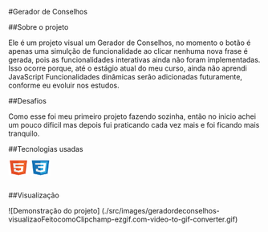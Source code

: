 #Gerador de Conselhos

##Sobre o projeto

Ele é um projeto visual um Gerador de Conselhos, no momento o botão é apenas uma simulção de funcionalidade ao clicar nenhuma nova frase é gerada, pois as funcionalidades interativas ainda não foram implementadas. Isso ocorre porque, até o estágio atual do meu curso, ainda não aprendi JavaScript 
Funcionalidades dinâmicas serão adicionadas futuramente, conforme eu evoluir nos estudos.

##Desafios

Como esse foi meu primeiro projeto fazendo sozinha, então no inicio achei um pouco dificil mas depois fui praticando cada vez mais e foi ficando mais tranquilo.

##Tecnologias usadas

<div style="display: inline_block">
  <img align="center" alt="HTML" height="30" width="40" src="https://raw.githubusercontent.com/devicons/devicon/master/icons/html5/html5-original.svg">
  <img align="center" alt="CSS" height="30" width="40" src="https://raw.githubusercontent.com/devicons/devicon/master/icons/css3/css3-original.svg">
</div><br>

##Visualização

![Demonstração do projeto] (./src/images/geradordeconselhos-visualizaoFeitocomoClipchamp-ezgif.com-video-to-gif-converter.gif)

